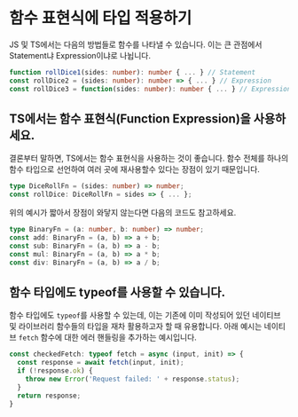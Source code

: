# 함수 표현식에 타입 적용하기

JS 및 TS에서는 다음의 방법들로 함수를 나타낼 수 있습니다. 이는 큰 관점에서 Statement냐 Expression이냐로 나뉩니다.

```ts
function rollDice1(sides: number): number { ... } // Statement
const rollDice2 = (sides: number): number => { ... } // Expression
const rollDice3 = function(sides: number): number { ... } // Expression
```

## TS에서는 함수 표현식(Function Expression)을 사용하세요.

결론부터 말하면, TS에서는 함수 표현식을 사용하는 것이 좋습니다.
함수 전체를 하나의 함수 타입으로 선언하여 여러 곳에 재사용할수 있다는 장점이 있기 때문입니다.

```ts
type DiceRollFn = (sides: number) => number;
const rollDice: DiceRollFn = sides => { ... };
```

위의 예시가 짧아서 장점이 와닿지 않는다면 다음의 코드도 참고하세요.

```ts
type BinaryFn = (a: number, b: number) => number;
const add: BinaryFn = (a, b) => a + b;
const sub: BinaryFn = (a, b) => a - b;
const mul: BinaryFn = (a, b) => a * b;
const div: BinaryFn = (a, b) => a / b;
```

## 함수 타입에도 typeof를 사용할 수 있습니다.

함수 타입에도 `typeof`를 사용할 수 있는데, 이는 기존에 이미 작성되어 있던 네이티브 및 라이브러리 함수들의 타입을 재차 활용하고자 할 때 유용합니다.
아래 예시는 네이티브 `fetch` 함수에 대한 에러 핸들링을 추가하는 예시입니다.

```ts
const checkedFetch: typeof fetch = async (input, init) => {
  const response = await fetch(input, init);
  if (!response.ok) {
    throw new Error('Request failed: ' + response.status);
  }
  return response;
}
```